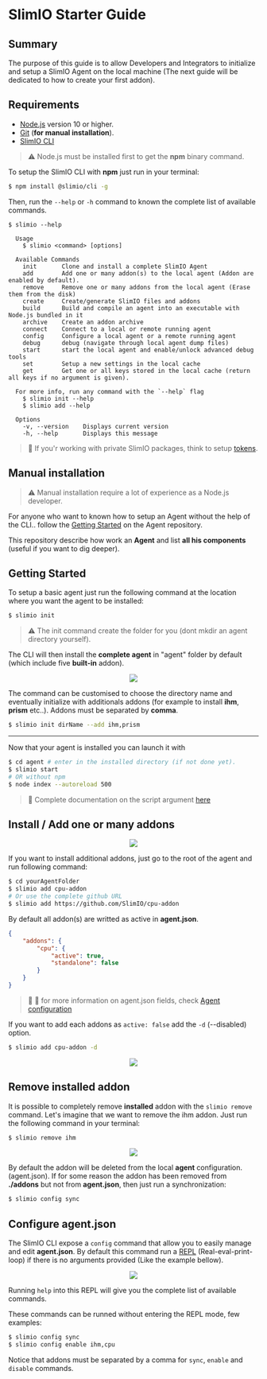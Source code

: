 # SlimIO Starter Guide

## Summary

The purpose of this guide is to allow Developers and Integrators to initialize and setup a SlimIO Agent on the local machine (The next guide will be dedicated to how to create your first addon).

## Requirements

- [Node.js](https://nodejs.org/en/) version 10 or higher.
- [Git](https://git-scm.com/) (**for manual installation**).
- [SlimIO CLI](https://github.com/SlimIO/CLI)

> ⚠️ Node.js must be installed first to get the **npm** binary command.

To setup the SlimIO CLI with **npm** just run in your terminal:
```bash
$ npm install @slimio/cli -g
```

Then, run the `--help` or `-h` command to known the complete list of available commands.
```
$ slimio --help
 
  Usage
    $ slimio <command> [options]

  Available Commands
    init       Clone and install a complete SlimIO Agent
    add        Add one or many addon(s) to the local agent (Addon are enabled by default).
    remove     Remove one or many addons from the local agent (Erase them from the disk)
    create     Create/generate SlimIO files and addons
    build      Build and compile an agent into an executable with Node.js bundled in it
    archive    Create an addon archive
    connect    Connect to a local or remote running agent
    config     Configure a local agent or a remote running agent
    debug      debug (navigate through local agent dump files)
    start      start the local agent and enable/unlock advanced debug tools
    set        Setup a new settings in the local cache
    get        Get one or all keys stored in the local cache (return all keys if no argument is given).  

  For more info, run any command with the `--help` flag
    $ slimio init --help
    $ slimio add --help

  Options
    -v, --version    Displays current version
    -h, --help       Displays this message
```

> 👀 If you'r working with private SlimIO packages, think to setup [tokens](https://github.com/SlimIO/Governance/blob/master/docs/tooling.md#environment-variables).

## Manual installation

> ⚠️ Manual installation require a lot of experience as a Node.js developer.

For anyone who want to known how to setup an Agent without the help of the CLI.. follow the [Getting Started](https://github.com/SlimIO/Agent#getting-started) on the Agent repository.

This repository describe how work an **Agent** and list **all his components** (useful if you want to dig deeper).

## Getting Started
To setup a basic agent just run the following command at the location where you want the agent to be installed:

```bash
$ slimio init
```

> ⚠️ The init command create the folder for you (dont mkdir an agent directory yourself).

The CLI will then install the **complete agent** in "agent" folder by default (which include five **built-in** addon).

<p align="center">
<img src="./images/cli_init.gif">
</p>

The command can be customised to choose the directory name and eventually initialize with additionals addons (for example to install **ihm**, **prism** etc..). Addons must be separated by **comma**.

```bash
$ slimio init dirName --add ihm,prism
```

---

Now that your agent is installed you can launch it with
```bash
$ cd agent # enter in the installed directory (if not done yet).
$ slimio start
# OR without npm
$ node index --autoreload 500
```

> 👀 Complete documentation on the script argument [here](https://github.com/SlimIO/Agent#cli-options)

## Install / Add one or many addons

<p align="center">
<img src="./images/cli_add1.gif">
</p>

If you want to install additional addons, just go to the root of the agent and run following command:

```bash
$ cd yourAgentFolder
$ slimio add cpu-addon
# Or use the complete github URL
$ slimio add https://github.com/SlimIO/cpu-addon
```

By default all addon(s) are writted as active in **agent.json**.
```json
{
    "addons": {
        "cpu": {
            "active": true,
            "standalone": false
        }
    }
}
```

> 👀 📄 for more information on agent.json fields, check [Agent configuration](https://github.com/SlimIO/Agent#agent-configuration)

If you want to add each addons as `active: false` add the `-d` (--disabled) option.

```bash
$ slimio add cpu-addon -d 
```

<p align="center">
<img src="./images/cli_add2.gif">
</p>

## Remove installed addon
It is possible to completely remove **installed** addon with the `slimio remove` command. Let's imagine that we want to remove the ihm addon. Just run the following command in your terminal:

```bash
$ slimio remove ihm
```

<p align="center">
<img src="https://i.imgur.com/8XWIamD.png">
</p>

By default the addon will be deleted from the local **agent** configuration. (agent.json). If for some reason the addon has been removed from **./addons** but not from **agent.json**, then just run a synchronization:

```bash
$ slimio config sync
```

## Configure agent.json
The SlimIO CLI expose a `config` command that allow you to easily manage and edit **agent.json**. By default this command run a [REPL](https://en.wikipedia.org/wiki/Read%E2%80%93eval%E2%80%93print_loop) (Real-eval-print-loop) if there is no arguments provided (Like the example bellow).

<p align="center">
<img src="./images/cli_config.gif">
</p>

Running `help` into this REPL will give you the complete list of available commands.

These commands can be runned without entering the REPL mode, few examples:
```bash
$ slimio config sync
$ slimio config enable ihm,cpu
```

Notice that addons must be separated by a comma for `sync`, `enable` and `disable` commands.
